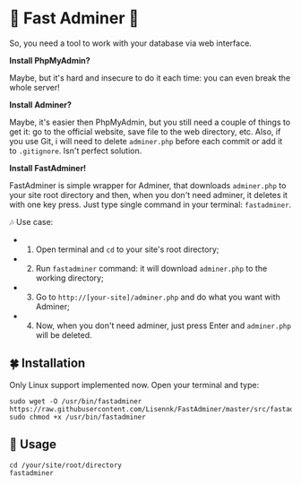 # :herb: Fast Adminer :herb:

So, you need a tool to work with your database via web interface.

**Install PhpMyAdmin?**

Maybe, but it's hard and insecure to do it each time: you can even break the whole server!

**Install Adminer?**

Maybe, it's easier then PhpMyAdmin, but you still need a couple of things to get it: go to the official website, save file to the web directory, etc. Also, if you use Git, i will need to delete `adminer.php` before each commit or add it to `.gitignore`. Isn't perfect solution. 

**Install FastAdminer!**

FastAdminer is simple wrapper for Adminer, that downloads `adminer.php` to your site root directory and then, when you don't need adminer, it deletes it with one key press. Just type single command in your terminal: `fastadminer`. 

:notes: Use case:
* 1. Open terminal and `cd` to your site's root directory;
* 2. Run `fastadminer` command: it will download `adminer.php` to the working directory;
* 3. Go to `http://[your-site]/adminer.php` and do what you want with Adminer;
* 4. Now, when you don't need adminer, just press Enter and `adminer.php` will be deleted.

## :four_leaf_clover: Installation 
Only Linux support implemented now. Open your terminal and type:
```
sudo wget -O /usr/bin/fastadminer https://raw.githubusercontent.com/Lisennk/FastAdminer/master/src/fastadminer
sudo chmod +x /usr/bin/fastadminer
```

## :shell: Usage
```
cd /your/site/root/directory
fastadminer
```

